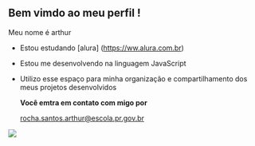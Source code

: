 ## Bem vimdo ao meu perfil !

Meu nome é arthur 

- Estou estudando [alura] (https://ww.alura.com.br)
- Estou me desenvolvendo na linguagem JavaScript
- Utilizo esse espaço para minha organização e compartilhamento dos meus projetos desenvolvidos

  **Você emtra em contato com migo por**

  rocha.santos.arthur@escola.pr.gov.br



![](https://media1.tenor.com/m/BY-4cJ3NSrcAAAAd/sus-suspicious.gif)
  
